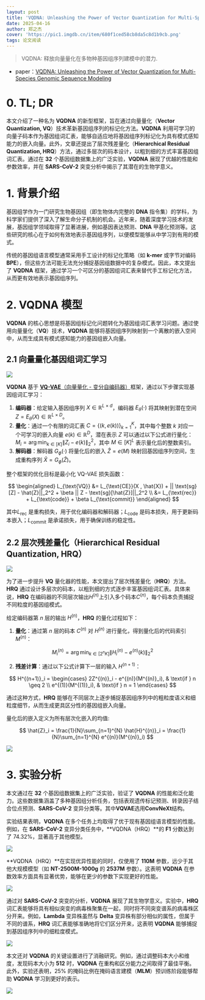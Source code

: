 ```yaml
---
layout: post
title: 'VQDNA: Unleashing the Power of Vector Quantization for Multi-Species Genomic Sequence Modeling'
date: 2025-04-16
author: 郑之杰
cover: 'https://pic1.imgdb.cn/item/680f1ced58cb8da5c8d1b9cb.png'
tags: 论文阅读
---
```


> VQDNA: 释放向量量化在多物种基因组序列建模中的潜力.

- paper：[VQDNA: Unleashing the Power of Vector Quantization for Multi-Species Genomic Sequence Modeling](https://arxiv.org/abs/2405.10812)

# 0. TL; DR

本文介绍了一种名为 **VQDNA** 的新型框架，旨在通过向量量化（**Vector Quantization, VQ**）技术革新基因组序列的标记化方法。**VQDNA** 利用可学习的向量子码本作为基因组词汇表，能够自适应地将基因组序列标记化为具有模式感知能力的嵌入向量。此外，文章还提出了层次残差量化（**Hierarchical Residual Quantization, HRQ**）方法，通过多层次的码本设计，以粗到细的方式丰富基因组词汇表。通过在 **32** 个基因组数据集上的广泛实验，**VQDNA** 展现了优越的性能和参数效率，并在 **SARS-CoV-2** 突变分析中揭示了其潜在的生物学意义。

# 1. 背景介绍
基因组学作为一门研究生物基因组（即生物体内完整的 **DNA** 指令集）的学科，为科学家们提供了深入了解生命分子机制的机会。近年来，随着深度学习技术的发展，基因组学领域取得了显著进展，例如基因表达预测、**DNA** 甲基化预测等。这些研究的核心在于如何有效地表示基因组序列，以便模型能够从中学习到有用的模式。

传统的基因组语言模型通常采用手工设计的标记化策略（如 **k-mer** 或字节对编码 **BPE**），但这些方法可能无法充分捕捉基因组数据中的复杂模式。因此，本文提出了 **VQDNA** 框架，通过学习一个可区分的基因组词汇表来替代手工标记化方法，从而更有效地表示基因组序列。

# 2. VQDNA 模型
**VQDNA** 的核心思想是将基因组标记化问题转化为基因组词汇表学习问题。通过使用向量量化（**VQ**）技术，**VQDNA** 能够将基因组序列映射到一个离散的嵌入空间中，从而生成具有模式感知能力的基因组嵌入向量。

## 2.1 向量量化基因组词汇学习

![](https://pic1.imgdb.cn/item/680f27fc58cb8da5c8d1d841.png)

**VQDNA** 基于 [**VQ-VAE**（向量量化 - 变分自编码器）](https://0809zheng.github.io/2020/11/10/vqvae.html)框架，通过以下步骤实现基因组词汇学习：
1. **编码器**：给定输入基因组序列 $X \in \mathbb{R}^{L \times d}$，编码器 $E_\theta(\cdot)$ 将其映射到潜在空间 $Z = E_\theta(X) \in \mathbb{R}^{L \times D}$。
2. **量化**：通过一个有限的词汇表 $C = \{(k, e(k))\}_{k=1}^K$，其中每个整数 $k$ 对应一个可学习的嵌入向量 $e(k) \in \mathbb{R}^D$，潜在表示 $Z$ 可以通过以下公式进行量化：$M_i = \arg\min_{k \in [K]} \|Z_i - e(k)\|_2^2$，其中 $M \in [K]^L$ 表示量化后的整数索引。
3. **解码器**：解码器 $G_\phi(\cdot)$ 将量化后的嵌入 $\hat{Z} = e(M)$ 映射回基因组序列空间，生成重构序列 $\hat{X} = G_\phi(\hat{Z})$。

整个框架的优化目标是最小化 VQ-VAE 损失函数：

$$
\begin{aligned}
L_{\text{VQ}} &= L_{\text{CE}}(X , \hat{X}) + || \text{sg}[Z] - \hat{Z}||_2^2 + \beta || Z - \text{sg}[\hat{Z}]||_2^2 \\
&= L_{\text{rec}} + L_{\text{code}} + \beta L_{\text{commit}}
\end{aligned}
$$

其中$L_{\text{rec}}$ 是重构损失，用于优化编码器和解码器；$L_{\text{code}}$ 是码本损失，用于更新码本嵌入；$L_{\text{commit}}$ 是承诺损失，用于确保训练的稳定性。


## 2.2 层次残差量化（Hierarchical Residual Quantization, HRQ）

![](https://pic1.imgdb.cn/item/680f2b1158cb8da5c8d1fbef.png)

为了进一步提升 **VQ** 量化器的性能，本文提出了层次残差量化（**HRQ**）方法。**HRQ** 通过设计多层次的码本，以粗到细的方式逐步丰富基因组词汇表。具体来说，**HRQ** 在编码器的不同层次输出$H^{(n)}$上引入多个码本$C^{(n)}$，每个码本负责捕捉不同粒度的基因组模式。

给定编码器第 $n$ 层的输出 $H^{(n)}$，**HRQ** 的量化过程如下：
1. **量化**：通过第 $n$ 层的码本 $C^{(n)}$ 对 $H^{(n)}$ 进行量化，得到量化后的代码索引 $M^{(n)}$：

$$
   M^{(n)}_i = \arg\min_{k \in [2^n K]} \|H^{(n)}_i - e^{(n)}(k)\|_2^2
$$

2. **残差计算**：通过以下公式计算下一层的输入 $H^{(n+1)}$：

$$
   H^{(n+1)}_i =
   \begin{cases}
   2Z^{(n)}_i - e^{(n)}(M^{(n)}_i), & \text{if } n \geq 2 \\
   e^{(1)}(M^{(1)}_i), & \text{if } n = 1
   \end{cases}
$$

通过这种方式，**HRQ** 能够在不同层次上逐步捕捉基因组序列中的粗粒度语义和细粒度细节，从而生成更具区分性的基因组嵌入向量。

量化后的嵌入定义为所有层次化嵌入的均值:

$$
\hat{Z}_i = \frac{1}{N}\sum_{n=1}^{N} \hat{H}^{(n)}_i = \frac{1}{N}\sum_{n=1}^{N} e^{(n)}(M^{(n)}_i)
$$

![](https://pic1.imgdb.cn/item/680f330958cb8da5c8d223b1.png)

# 3. 实验分析
本文通过在 **32** 个基因组数据集上的广泛实验，验证了 **VQDNA** 的性能和泛化能力。这些数据集涵盖了多种基因组分析任务，包括表观遗传标记预测、转录因子结合位点预测、**SARS-CoV-2** 变异分类等。其中**VQVAE**选用**ConvNeXt**结构。


实验结果表明，**VQDNA** 在多个任务上均取得了优于现有基因组语言模型的性能。例如，在 **SARS-CoV-2** 变异分类任务中，**VQDNA（HRQ）**的 **F1** 分数达到了 74.32%，显著高于其他模型。

![](https://pic1.imgdb.cn/item/680f34df58cb8da5c8d2246a.png)

**VQDNA（HRQ）**在实现优异性能的同时，仅使用了 **110M** 参数，远少于其他大规模模型（如 **NT-2500M-1000g** 的 **2537M** 参数）。这表明 **VQDNA** 在参数效率方面具有显著优势，能够在更少的参数下实现更好的性能。

![](https://pic1.imgdb.cn/item/680f353058cb8da5c8d227bb.png)

通过对 **SARS-CoV-2** 突变的分析，**VQDNA** 展现了其生物学意义。实验中，**HRQ** 词汇表能够将具有相似突变的病毒株聚集在一起，同时将不同突变谱系的病毒株区分开来。例如，**Lambda** 变异株虽然与 **Delta** 变异株有部分相似的属性，但属于不同的谱系，**HRQ** 词汇表能够准确地将它们区分开来，这表明 **VQDNA** 能够捕捉到基因组序列中的细粒度模式。

![](https://pic1.imgdb.cn/item/680f355c58cb8da5c8d2295c.png)

本文还对 **VQDNA** 的关键设置进行了消融研究。例如，通过调整码本大小和维度，发现码本大小为 **512** 时，**VQDNA** 在重构和区分能力之间取得了最佳平衡。此外，实验还表明，25% 的掩码比例在掩码语言建模（**MLM**）预训练阶段能够帮助 **VQDNA** 学习到更好的表示。

![](https://pic1.imgdb.cn/item/680f359a58cb8da5c8d22ba4.png)